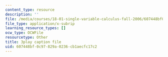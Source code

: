 ```yaml
---
content_type: resource
description: ''
file: /media/courses/18-01-single-variable-calculus-fall-2006/607448bf0c97829a0236cb1aecfc17c2_MK_0QHbUnIA.srt
file_type: application/x-subrip
learning_resource_types: []
ocw_type: OCWFile
resourcetype: Other
title: 3play caption file
uid: 607448bf-0c97-829a-0236-cb1aecfc17c2
---
```

